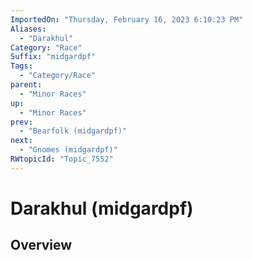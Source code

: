 ```yaml
---
ImportedOn: "Thursday, February 16, 2023 6:10:23 PM"
Aliases:
  - "Darakhul"
Category: "Race"
Suffix: "midgardpf"
Tags:
  - "Category/Race"
parent:
  - "Minor Races"
up:
  - "Minor Races"
prev:
  - "Bearfolk (midgardpf)"
next:
  - "Gnomes (midgardpf)"
RWtopicId: "Topic_7552"
---
```

# Darakhul (midgardpf)
## Overview

